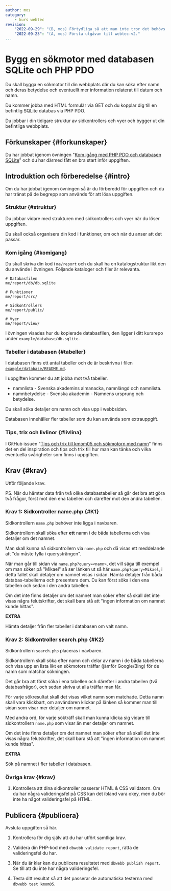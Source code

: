```yaml
---
author: mos
category:
    - kurs webtec
revision:
    "2022-09-29": "(B, mos) Förtydliga så att man inte tror det behövs en JOIN."
    "2022-09-23": "(A, mos) Första utgåvan till webtec-v2."
...
```

Bygg en sökmotor med databasen SQLite och PHP PDO
===================================

Du skall bygga en sökmotor till din webbplats där du kan söka efter namn och deras betydelse och eventuellt mer information relaterat till datum och namn.

Du kommer jobba med HTML formulär via GET och du kopplar dig till en befintlig SQLite databas via PHP PDO.

Du jobbar i din tidigare struktur av sidkontrollers och vyer och bygger ut din befintliga webbplats.

<!--more-->



Förkunskaper {#forkunskaper}
-----------------------

Du har jobbat igenom övningen "[Kom igång med PHP PDO och databasen SQLite](kunskap/kom-igang-med-php-pdo-och-databasen-sqlite)" och du har därmed fått en bra start inför uppgiften.



<!--
Genomgång {#genom}
------------------------

Här är en video som "pratar" dig igenom uppgiftens upplägg och visar hur du kommer igång.

[YOUTUBE src="gKzwQTG9eCI" width=700 caption="Kurs mvc kmom03 tisdagsgenomgång, del 3/3 uppgiften (Zoom med Mikael)."]
-->



Introduktion och förberedelse {#intro}
-----------------------

Om du har jobbat igenom övningen så är du förberedd för uppgiften och du har tränat på de begrepp som används för att lösa uppgiften.



### Struktur {#struktur}

Du jobbar vidare med strukturen med sidkontrollers och vyer när du löser uppgiften.

Du skall också organisera din kod i funktioner, om och när du anser att det passar.



### Kom igång {#komigang}

Du skall skriva din kod i `me/report` och du skall ha en katalogstruktur likt den du använde i övningen. Följande kataloger och filer är relevanta.

```text
# Databasfilen
me/report/db/db.sqlite

# Funktioner
me/report/src/

# Sidkontrollers
me/report/public/

# Vyer
me/report/view/
```

I övningen visades hur du kopierade databasfilen, den ligger i ditt kursrepo under `example/database/db.sqlite`.



### Tabeller i databasen {#tabeller}

I databasen finns ett antal tabeller och de är beskrivna i filen [`example/database/README.md`](https://github.com/dbwebb-se/webtec/tree/main/example/database).

I uppgiften kommer du att jobba mot två tabeller.

* namnlista - Svenska akademins almanacka, namnlängd och namnlista.
* namnbetydelse - Svenska akademin - Namnens ursprung och betydelse.

Du skall söka detaljer om namn och visa upp i webbsidan.

Databasen innehåller fler tabeller som du kan använda som extrauppgift.



### Tips, trix och livlinor {#livlina}

I GitHub issuen "[Tips och trix till kmom05 och sökmotorn med namn](https://github.com/dbwebb-se/webtec/issues/18)" finns det en del inspiration och tips och trix till hur man kan tänka och vilka eventuella svårigheter som finns i uppgiften.



Krav {#krav}
-----------------------

Utför följande krav.

PS. När du hämtar data från två olika databastabeller så går det bra att göra två frågor, först mot den ena tabellen och därefter mot den andra tabellen.



### Krav 1: Sidkontroller name.php {#K1}

Sidkontrollern `name.php` behöver inte ligga i navbaren.

Sidkontrollern skall söka efter **ett** namn i de båda tabellerna och visa detaljer om det namnet.

Man skall kunna nå sidkontrollern via `name.php` och då visas ett meddelande att "du måste fylla i querysträngen".

När man går till sidan via `name.php?query=<namn>`, det vill säga till exempel om man söker på "Mikael" så ser länken ut så här `name.php?query=Mikael`, i detta fallet skall detaljer om namnet visas i sidan. Hämta detaljer från båda databas-tabellerna och presentera dem. Du kan först söka i den ena tabellen och sedan i den andra tabellen.

Om det inte finns detaljer om det namnet man söker efter så skall det inte visas några felutskrifter, det skall bara stå att "ingen information om namnet kunde hittas".

**EXTRA**

Hämta detaljer från fler tabeller i databasen om valt namn.



### Krav 2: Sidkontroller search.php {#K2}

Sidkontrollern `search.php` placeras i navbaren.

Sidkontrollern skall söka efter namn och delar av namn i de båda tabellerna och visa upp en lista likt en sökmotors träffar (jämför Google/Bing) för de namn som matchar sökningen. 

Det går bra att först söka i ena tabellen och därefter i andra tabellen (två databasfrågor), och sedan skriva ut alla träffar man får.

För varje sökresultat skall det visas vilket namn som matchade. Detta namn skall vara klickbart, om användaren klickar på länken så kommer man till sidan som visar mer detaljer om namnet.

Med andra ord, för varje sökträff skall man kunna klicka sig vidare till sidkontrollern `name.php` som visar än mer detaljer om namnet.

Om det inte finns detaljer om det namnet man söker efter så skall det inte visas några felutskrifter, det skall bara stå att "ingen information om namnet kunde hittas".

**EXTRA**

Sök på namnet i fler tabeller i databasen.



### Övriga krav {#krav}

1. Kontrollera att dina sidkontroller passerar HTML & CSS validatorn. Om du har några valideringsfel på CSS kan det ibland vara okey, men du bör inte ha något valideringsfel på HTML.


<!--
Extrauppgift {#extra}
-----------------------

Gör följande extrauppgifter om du har tid, lust och energi.

1. 
-->



Publicera {#publicera}
-----------------------

Avsluta uppgiften så här.

1. Kontrollera för dig själv att du har utfört samtliga krav.

1. Validera din PHP-kod med `dbwebb validate report`, rätta de valideringsfel du har.

1. När du är klar kan du publicera resultatet med `dbwebb publish report`. Se till att du inte har några valideringsfel.

1. Testa ditt resultat så att det passerar de automatiska testerna med `dbwebb test kmom05`.
